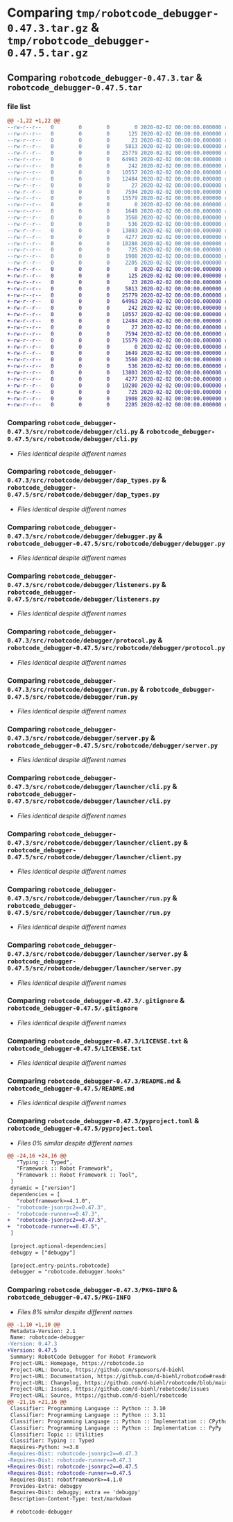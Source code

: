 # Comparing `tmp/robotcode_debugger-0.47.3.tar.gz` & `tmp/robotcode_debugger-0.47.5.tar.gz`

## Comparing `robotcode_debugger-0.47.3.tar` & `robotcode_debugger-0.47.5.tar`

### file list

```diff
@@ -1,22 +1,22 @@
--rw-r--r--   0        0        0        0 2020-02-02 00:00:00.000000 robotcode_debugger-0.47.3/src/robotcode/debugger/__init__.py
--rw-r--r--   0        0        0      125 2020-02-02 00:00:00.000000 robotcode_debugger-0.47.3/src/robotcode/debugger/__main__.py
--rw-r--r--   0        0        0       23 2020-02-02 00:00:00.000000 robotcode_debugger-0.47.3/src/robotcode/debugger/__version__.py
--rw-r--r--   0        0        0     5813 2020-02-02 00:00:00.000000 robotcode_debugger-0.47.3/src/robotcode/debugger/cli.py
--rw-r--r--   0        0        0    25779 2020-02-02 00:00:00.000000 robotcode_debugger-0.47.3/src/robotcode/debugger/dap_types.py
--rw-r--r--   0        0        0    64963 2020-02-02 00:00:00.000000 robotcode_debugger-0.47.3/src/robotcode/debugger/debugger.py
--rw-r--r--   0        0        0      242 2020-02-02 00:00:00.000000 robotcode_debugger-0.47.3/src/robotcode/debugger/hooks.py
--rw-r--r--   0        0        0    10557 2020-02-02 00:00:00.000000 robotcode_debugger-0.47.3/src/robotcode/debugger/listeners.py
--rw-r--r--   0        0        0    12484 2020-02-02 00:00:00.000000 robotcode_debugger-0.47.3/src/robotcode/debugger/protocol.py
--rw-r--r--   0        0        0       27 2020-02-02 00:00:00.000000 robotcode_debugger-0.47.3/src/robotcode/debugger/py.typed
--rw-r--r--   0        0        0     7594 2020-02-02 00:00:00.000000 robotcode_debugger-0.47.3/src/robotcode/debugger/run.py
--rw-r--r--   0        0        0    15579 2020-02-02 00:00:00.000000 robotcode_debugger-0.47.3/src/robotcode/debugger/server.py
--rw-r--r--   0        0        0        0 2020-02-02 00:00:00.000000 robotcode_debugger-0.47.3/src/robotcode/debugger/launcher/__init__.py
--rw-r--r--   0        0        0     1649 2020-02-02 00:00:00.000000 robotcode_debugger-0.47.3/src/robotcode/debugger/launcher/cli.py
--rw-r--r--   0        0        0     3560 2020-02-02 00:00:00.000000 robotcode_debugger-0.47.3/src/robotcode/debugger/launcher/client.py
--rw-r--r--   0        0        0      536 2020-02-02 00:00:00.000000 robotcode_debugger-0.47.3/src/robotcode/debugger/launcher/run.py
--rw-r--r--   0        0        0    13803 2020-02-02 00:00:00.000000 robotcode_debugger-0.47.3/src/robotcode/debugger/launcher/server.py
--rw-r--r--   0        0        0     4277 2020-02-02 00:00:00.000000 robotcode_debugger-0.47.3/.gitignore
--rw-r--r--   0        0        0    10280 2020-02-02 00:00:00.000000 robotcode_debugger-0.47.3/LICENSE.txt
--rw-r--r--   0        0        0      725 2020-02-02 00:00:00.000000 robotcode_debugger-0.47.3/README.md
--rw-r--r--   0        0        0     1908 2020-02-02 00:00:00.000000 robotcode_debugger-0.47.3/pyproject.toml
--rw-r--r--   0        0        0     2205 2020-02-02 00:00:00.000000 robotcode_debugger-0.47.3/PKG-INFO
+-rw-r--r--   0        0        0        0 2020-02-02 00:00:00.000000 robotcode_debugger-0.47.5/src/robotcode/debugger/__init__.py
+-rw-r--r--   0        0        0      125 2020-02-02 00:00:00.000000 robotcode_debugger-0.47.5/src/robotcode/debugger/__main__.py
+-rw-r--r--   0        0        0       23 2020-02-02 00:00:00.000000 robotcode_debugger-0.47.5/src/robotcode/debugger/__version__.py
+-rw-r--r--   0        0        0     5813 2020-02-02 00:00:00.000000 robotcode_debugger-0.47.5/src/robotcode/debugger/cli.py
+-rw-r--r--   0        0        0    25779 2020-02-02 00:00:00.000000 robotcode_debugger-0.47.5/src/robotcode/debugger/dap_types.py
+-rw-r--r--   0        0        0    64963 2020-02-02 00:00:00.000000 robotcode_debugger-0.47.5/src/robotcode/debugger/debugger.py
+-rw-r--r--   0        0        0      242 2020-02-02 00:00:00.000000 robotcode_debugger-0.47.5/src/robotcode/debugger/hooks.py
+-rw-r--r--   0        0        0    10557 2020-02-02 00:00:00.000000 robotcode_debugger-0.47.5/src/robotcode/debugger/listeners.py
+-rw-r--r--   0        0        0    12484 2020-02-02 00:00:00.000000 robotcode_debugger-0.47.5/src/robotcode/debugger/protocol.py
+-rw-r--r--   0        0        0       27 2020-02-02 00:00:00.000000 robotcode_debugger-0.47.5/src/robotcode/debugger/py.typed
+-rw-r--r--   0        0        0     7594 2020-02-02 00:00:00.000000 robotcode_debugger-0.47.5/src/robotcode/debugger/run.py
+-rw-r--r--   0        0        0    15579 2020-02-02 00:00:00.000000 robotcode_debugger-0.47.5/src/robotcode/debugger/server.py
+-rw-r--r--   0        0        0        0 2020-02-02 00:00:00.000000 robotcode_debugger-0.47.5/src/robotcode/debugger/launcher/__init__.py
+-rw-r--r--   0        0        0     1649 2020-02-02 00:00:00.000000 robotcode_debugger-0.47.5/src/robotcode/debugger/launcher/cli.py
+-rw-r--r--   0        0        0     3560 2020-02-02 00:00:00.000000 robotcode_debugger-0.47.5/src/robotcode/debugger/launcher/client.py
+-rw-r--r--   0        0        0      536 2020-02-02 00:00:00.000000 robotcode_debugger-0.47.5/src/robotcode/debugger/launcher/run.py
+-rw-r--r--   0        0        0    13803 2020-02-02 00:00:00.000000 robotcode_debugger-0.47.5/src/robotcode/debugger/launcher/server.py
+-rw-r--r--   0        0        0     4277 2020-02-02 00:00:00.000000 robotcode_debugger-0.47.5/.gitignore
+-rw-r--r--   0        0        0    10280 2020-02-02 00:00:00.000000 robotcode_debugger-0.47.5/LICENSE.txt
+-rw-r--r--   0        0        0      725 2020-02-02 00:00:00.000000 robotcode_debugger-0.47.5/README.md
+-rw-r--r--   0        0        0     1908 2020-02-02 00:00:00.000000 robotcode_debugger-0.47.5/pyproject.toml
+-rw-r--r--   0        0        0     2205 2020-02-02 00:00:00.000000 robotcode_debugger-0.47.5/PKG-INFO
```

### Comparing `robotcode_debugger-0.47.3/src/robotcode/debugger/cli.py` & `robotcode_debugger-0.47.5/src/robotcode/debugger/cli.py`

 * *Files identical despite different names*

### Comparing `robotcode_debugger-0.47.3/src/robotcode/debugger/dap_types.py` & `robotcode_debugger-0.47.5/src/robotcode/debugger/dap_types.py`

 * *Files identical despite different names*

### Comparing `robotcode_debugger-0.47.3/src/robotcode/debugger/debugger.py` & `robotcode_debugger-0.47.5/src/robotcode/debugger/debugger.py`

 * *Files identical despite different names*

### Comparing `robotcode_debugger-0.47.3/src/robotcode/debugger/listeners.py` & `robotcode_debugger-0.47.5/src/robotcode/debugger/listeners.py`

 * *Files identical despite different names*

### Comparing `robotcode_debugger-0.47.3/src/robotcode/debugger/protocol.py` & `robotcode_debugger-0.47.5/src/robotcode/debugger/protocol.py`

 * *Files identical despite different names*

### Comparing `robotcode_debugger-0.47.3/src/robotcode/debugger/run.py` & `robotcode_debugger-0.47.5/src/robotcode/debugger/run.py`

 * *Files identical despite different names*

### Comparing `robotcode_debugger-0.47.3/src/robotcode/debugger/server.py` & `robotcode_debugger-0.47.5/src/robotcode/debugger/server.py`

 * *Files identical despite different names*

### Comparing `robotcode_debugger-0.47.3/src/robotcode/debugger/launcher/cli.py` & `robotcode_debugger-0.47.5/src/robotcode/debugger/launcher/cli.py`

 * *Files identical despite different names*

### Comparing `robotcode_debugger-0.47.3/src/robotcode/debugger/launcher/client.py` & `robotcode_debugger-0.47.5/src/robotcode/debugger/launcher/client.py`

 * *Files identical despite different names*

### Comparing `robotcode_debugger-0.47.3/src/robotcode/debugger/launcher/run.py` & `robotcode_debugger-0.47.5/src/robotcode/debugger/launcher/run.py`

 * *Files identical despite different names*

### Comparing `robotcode_debugger-0.47.3/src/robotcode/debugger/launcher/server.py` & `robotcode_debugger-0.47.5/src/robotcode/debugger/launcher/server.py`

 * *Files identical despite different names*

### Comparing `robotcode_debugger-0.47.3/.gitignore` & `robotcode_debugger-0.47.5/.gitignore`

 * *Files identical despite different names*

### Comparing `robotcode_debugger-0.47.3/LICENSE.txt` & `robotcode_debugger-0.47.5/LICENSE.txt`

 * *Files identical despite different names*

### Comparing `robotcode_debugger-0.47.3/README.md` & `robotcode_debugger-0.47.5/README.md`

 * *Files identical despite different names*

### Comparing `robotcode_debugger-0.47.3/pyproject.toml` & `robotcode_debugger-0.47.5/pyproject.toml`

 * *Files 0% similar despite different names*

```diff
@@ -24,16 +24,16 @@
   "Typing :: Typed",
   "Framework :: Robot Framework",
   "Framework :: Robot Framework :: Tool",
 ]
 dynamic = ["version"]
 dependencies = [
   "robotframework>=4.1.0",
-  "robotcode-jsonrpc2==0.47.3",
-  "robotcode-runner==0.47.3",
+  "robotcode-jsonrpc2==0.47.5",
+  "robotcode-runner==0.47.5",
 ]
 
 [project.optional-dependencies]
 debugpy = ["debugpy"]
 
 [project.entry-points.robotcode]
 debugger = "robotcode.debugger.hooks"
```

### Comparing `robotcode_debugger-0.47.3/PKG-INFO` & `robotcode_debugger-0.47.5/PKG-INFO`

 * *Files 8% similar despite different names*

```diff
@@ -1,10 +1,10 @@
 Metadata-Version: 2.1
 Name: robotcode-debugger
-Version: 0.47.3
+Version: 0.47.5
 Summary: RobotCode Debugger for Robot Framework
 Project-URL: Homepage, https://robotcode.io
 Project-URL: Donate, https://github.com/sponsors/d-biehl
 Project-URL: Documentation, https://github.com/d-biehl/robotcode#readme
 Project-URL: Changelog, https://github.com/d-biehl/robotcode/blob/main/CHANGELOG.md
 Project-URL: Issues, https://github.com/d-biehl/robotcode/issues
 Project-URL: Source, https://github.com/d-biehl/robotcode
@@ -21,16 +21,16 @@
 Classifier: Programming Language :: Python :: 3.10
 Classifier: Programming Language :: Python :: 3.11
 Classifier: Programming Language :: Python :: Implementation :: CPython
 Classifier: Programming Language :: Python :: Implementation :: PyPy
 Classifier: Topic :: Utilities
 Classifier: Typing :: Typed
 Requires-Python: >=3.8
-Requires-Dist: robotcode-jsonrpc2==0.47.3
-Requires-Dist: robotcode-runner==0.47.3
+Requires-Dist: robotcode-jsonrpc2==0.47.5
+Requires-Dist: robotcode-runner==0.47.5
 Requires-Dist: robotframework>=4.1.0
 Provides-Extra: debugpy
 Requires-Dist: debugpy; extra == 'debugpy'
 Description-Content-Type: text/markdown
 
 # robotcode-debugger
```

